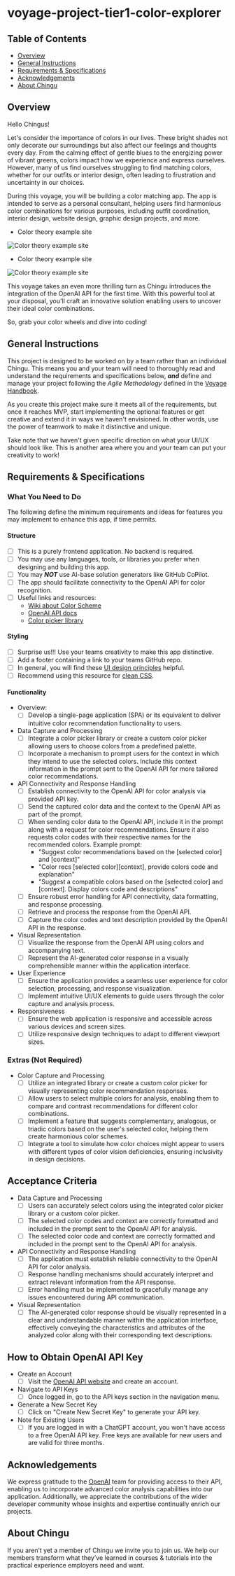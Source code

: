 # voyage-project-tier1-color-explorer

## Table of Contents

* [Overview](#overview)
* [General Instructions](#general-instructions)
* [Requirements & Specifications](#requirements-specifications)
* [Acknowledgements](#acknowledgements)
* [About Chingu](#about-chingu)

## Overview

Hello Chingus!

Let's consider the importance of colors in our lives. These bright shades not only decorate our surroundings but also affect our feelings and thoughts every day. From the calming effect of gentle blues to the energizing power of vibrant greens, colors impact how we experience and express ourselves. However, many of us find ourselves struggling to find matching colors, whether for our outfits or interior design, often leading to frustration and uncertainty in our choices.

During this voyage, you will be building a color matching app. The app is intended to serve as a personal consultant, helping users find harmonious color combinations for various purposes, including outfit coordination, interior design, website design, graphic design projects, and more.

- Color theory example site

![Color theory example site](./assets/colorwheel2.png)

- Color theory example site

![Color theory example site](./assets/colowheel1.png)

This voyage takes an even more thrilling turn as Chingu introduces the integration of the OpenAI API for the first time. With this powerful tool at your disposal, you'll craft an innovative solution enabling users to uncover their ideal color combinations.

So, grab your color wheels and dive into coding!

## General Instructions

This project is designed to be worked on by a team rather than an individual
Chingu. This means you and your team will need to thoroughly read and
understand the requirements and specifications below, **_and_** define and
manage your project following the _Agile Methodology_ defined in the
[Voyage Handbook](https://github.com/chingu-voyages/Handbook/blob/main/docs/guides/voyage/voyage.md#voyage-guide).

As you create this project make sure it meets all of the requirements, but once
it reaches MVP, start implementing the optional features or get creative and
extend it in ways we haven't envisioned. In other words, use the power of
teamwork to make it distinctive and unique.

Take note that we haven't given specific direction on what your UI/UX should
look like. This is another area where you and your team can put your creativity 
to work! 

## Requirements & Specifications

### What You Need to Do

The following define the minimum requirements and ideas for features you may
implement to enhance this app, if time permits.

#### Structure

- [ ] This is a purely frontend application. No backend is required.
- [ ] You may use any languages, tools, or libraries you prefer when designing and building this app.
- [ ] You may **_NOT_** use AI-base solution generators like GitHub CoPilot.
- [ ] The app should facilitate connectivity to the OpenAI API for color recognition.
- [ ] Useful links and resources:
  - [Wiki about Color Scheme](https://en.wikipedia.org/wiki/Color_scheme)
  - [OpenAI API docs](https://platform.openai.com/docs/introduction)
  - [Color picker library](https://iro.js.org/)

#### Styling

- [ ] Surprise us!!! Use your teams creativity to make this app distinctive.
- [ ] Add a footer containing a link to your teams GitHub repo.
- [ ] In general, you will find these [UI design principles](https://www.justinmind.com/ui-design/principles) helpful.
- [ ] Recommend using this resource for [clean CSS](https://israelmitolu.hashnode.dev/writing-cleaner-css-using-bem-methodology).

#### Functionality

-   Overview:
    - [ ] Develop a single-page application (SPA) or its equivalent to deliver intuitive color recommendation functionality to users.

- Data Capture and Processing
    - [ ] Integrate a color picker library or create a custom color picker allowing users to choose colors from a predefined palette.
    - [ ] Incorporate a mechanism to prompt users for the context in which they intend to use the selected colors. Include this context information in the prompt sent to the OpenAI API for more tailored color recommendations.

- API Connectivity and Response Handling
    - [ ] Establish connectivity to the OpenAI API for color analysis via provided API key.
    - [ ] Send the captured color data and the context to the OpenAI API as part of the prompt.
    - [ ] When sending color data to the OpenAI API, include it in the prompt along with a request for color recommendations. Ensure it also requests color codes with their respective names for the recommended colors. Example prompt:
      - "Suggest color recommendations based on the [selected color] and [context]"
      - "Color recs [selected color][context], provide colors code and explanation"
      - "Suggest a compatible colors based on the [selected color] and [context]. Display colors code and descriptions"
    - [ ] Ensure robust error handling for API connectivity, data formatting, and response processing.
    - [ ] Retrieve and process the response from the OpenAI API.
    - [ ] Capture the color codes and text description provided by the OpenAI API in the response.

- Visual Representation
    - [ ] Visualize the response from the OpenAI API using colors and accompanying text.
    - [ ] Represent the AI-generated color response in a visually comprehensible manner within the application interface.

- User Experience
    - [ ] Ensure the application provides a seamless user experience for color selection, processing, and response visualization.
    - [ ] Implement intuitive UI/UX elements to guide users through the color capture and analysis process.

- Responsiveness
    - [ ] Ensure the web application is responsive and accessible across various devices and screen sizes.
    - [ ] Utilize responsive design techniques to adapt to different viewport sizes.

### Extras (Not Required)

- Color Capture and Processing
    - [ ] Utilize an integrated library or create a custom color picker for visually representing color recommendation responses.
    - [ ] Allow users to select multiple colors for analysis, enabling them to compare and contrast recommendations for different color combinations.
    - [ ] Implement a feature that suggests complementary, analogous, or triadic colors based on the user's selected color, helping them create harmonious color schemes.
    - [ ] Integrate a tool to simulate how color choices might appear to users with different types of color vision deficiencies, ensuring inclusivity in design decisions.

## Acceptance Criteria

- Data Capture and Processing
    - [ ] Users can accurately select colors using the integrated color picker library or a custom color picker.
    - [ ] The selected color codes and context are correctly formatted and included in the prompt sent to the OpenAI API for analysis.
    - [ ] The selected color code and context are correctly formatted and included in the prompt sent to the OpenAI API for analysis.

- API Connectivity and Response Handling
    - [ ] The application must establish reliable connectivity to the OpenAI API for color analysis.
    - [ ] Response handling mechanisms should accurately interpret and extract relevant information from the API response.
    - [ ] Error handling must be implemented to gracefully manage any issues encountered during API communication.

- Visual Representation
    - [ ] The AI-generated color response should be visually represented in a clear and understandable manner within the application interface, effectively conveying the characteristics and attributes of the analyzed color along with their corresponding text descriptions.

## How to Obtain OpenAI API Key

  - Create an Account
    - [ ] Visit the [OpenAI API website](https://platform.openai.com) and create an account.
  - Navigate to API Keys
    - [ ] Once logged in, go to the API keys section in the navigation menu.
  - Generate a New Secret Key
    - [ ] Click on "Create New Secret Key" to generate your API key.
  - Note for Existing Users
    - [ ] If you are logged in with a ChatGPT account, you won't have access to a free OpenAI API key. Free keys are available for new users and are valid for three months.

## Acknowledgements

We express gratitude to the [OpenAI](https://openai.com) team for providing access to their API, enabling us to incorporate advanced color analysis capabilities into our application.
Additionally, we appreciate the contributions of the wider developer community whose insights and expertise continually enrich our projects.

## About Chingu

If you aren’t yet a member of Chingu we invite you to join us. We help our
members transform what they’ve learned in courses & tutorials into the
practical experience employers need and want.
